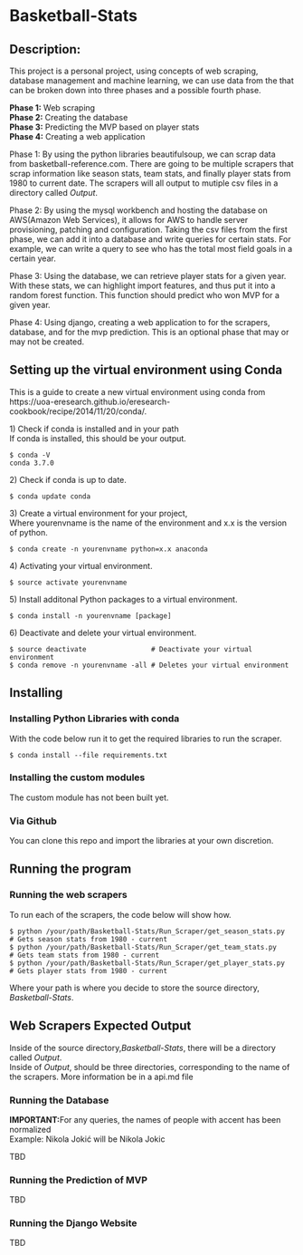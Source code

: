 # Basketball-Stats 

## Description:
<p>This project is a personal project, using concepts of web scraping, database management 
and machine learning, we can use data from the that can be broken down into three phases
and a possible fourth phase.</p>

<strong>Phase 1:</strong> Web scraping<br>
<strong>Phase 2:</strong> Creating the database<br> 
<strong>Phase 3:</strong> Predicting the MVP based on player stats<br> 
<strong>Phase 4:</strong> Creating a web application<br>

<p>Phase 1: By using the python libraries beautifulsoup, we can scrap data from 
basketball-reference.com. There are going to be multiple scrapers that scrap information
like season stats, team stats, and finally player stats from 1980 to current date. 
The scrapers will all output to mutiple csv files in a directory called <em>Output</em>.</p>

<p>Phase 2: By using the mysql workbench and hosting the database on AWS(Amazon Web Services),
it allows for AWS to handle server provisioning, patching and configuration. Taking the csv files 
from the first phase, we can add it into a database and write queries for certain stats. For example,
we can write a query to see who has the total most field goals in a certain year.</p>

<p>Phase 3: Using the database, we can retrieve player stats for a given year. With these stats, we can 
highlight import features, and thus put it into a random forest function. This function should predict who 
won MVP for a given year.</p>

<p>Phase 4: Using django, creating a web application to for the scrapers, database, and for the mvp prediction.
This is an optional phase that may or may not be created.</p>

## Setting up the virtual environment using Conda
<p>This is a guide to create a new virtual environment using conda from<br>
https://uoa-eresearch.github.io/eresearch-cookbook/recipe/2014/11/20/conda/.</p>

<p>1) Check if conda is installed and in your path <br>
If conda is installed, this should be your output.</p>

```
$ conda -V
conda 3.7.0
```
<p>2) Check if conda is up to date.</p>

```
$ conda update conda
```
<p>3) Create a virtual environment for your project, <br> 
Where yourenvname is the name of the environment and x.x is the version of python.</p>

```
$ conda create -n yourenvname python=x.x anaconda
```
<p>4) Activating your virtual environment.</p> 

```
$ source activate yourenvname 
```
<p>5) Install additonal Python packages to a virtual environment.</p>

```
$ conda install -n yourenvname [package]
```
<p>6) Deactivate and delete your virtual environment.</p> 

```
$ source deactivate                # Deactivate your virtual environment
$ conda remove -n yourenvname -all # Deletes your virtual environment  
```

## Installing
### Installing Python Libraries with conda
<p>With the code below run it to get the required libraries to run the scraper.</p>

```
$ conda install --file requirements.txt
```

### Installing the custom modules 
<p>The custom module has not been built yet.</p>

### Via Github 
<p>You can clone this repo and import the libraries at your own discretion.</p>

## Running the program 
### Running the web scrapers 
<p>To run each of the scrapers, the code below will show how.</p>

```
$ python /your/path/Basketball-Stats/Run_Scraper/get_season_stats.py  # Gets season stats from 1980 - current
$ python /your/path/Basketball-Stats/Run_Scraper/get_team_stats.py    # Gets team stats from 1980 - current
$ python /your/path/Basketball-Stats/Run_Scraper/get_player_stats.py  # Gets player stats from 1980 - current
``` 
<p>Where your path is where you decide to store the source directory, <em>Basketball-Stats</em>.</p>

## Web Scrapers Expected Output
<p>Inside of the source directory,<em>Basketball-Stats</em>, there will be a directory called <em>Output</em>.<br>
Inside of <em>Output</em>, should be three directories, corresponding to the name of the scrapers. More information 
be in a api.md file</p>


### Running the Database 
<p><strong>IMPORTANT:</strong>For any queries, the names of people with accent has been normalized<br>
Example: Nikola Jokić will be Nikola Jokic</p>
<p>TBD</p>

### Running the Prediction of MVP
<p>TBD</p>

### Running the Django Website
<p>TBD</p>